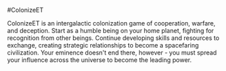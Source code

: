 #ColonizeET

ColonizeET is an intergalactic colonization game of cooperation, warfare, and
deception. Start as a humble being on your home planet, fighting for
recognition from other beings. Continue developing skills and resources to
exchange, creating strategic relationships to become a spacefaring civilization.
Your eminence doesn't end there, however - you must spread your influence
across the universe to become the leading power.
